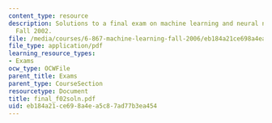 ```yaml
---
content_type: resource
description: Solutions to a final exam on machine learning and neural networks from
  Fall 2002.
file: /media/courses/6-867-machine-learning-fall-2006/eb184a21ce698a4ea5c87ad77b3ea454_final_f02soln.pdf
file_type: application/pdf
learning_resource_types:
- Exams
ocw_type: OCWFile
parent_title: Exams
parent_type: CourseSection
resourcetype: Document
title: final_f02soln.pdf
uid: eb184a21-ce69-8a4e-a5c8-7ad77b3ea454
---
```

